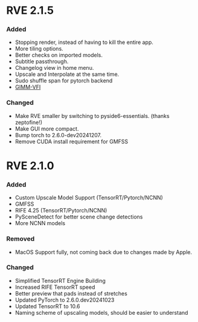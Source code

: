 
# RVE 2.1.5
### Added
 - Stopping render, instead of having to kill the entire app.
 - More tiling options.
 - Better checks on imported models.
 - Subtitle passthrough.
 - Changelog view in home menu.
 - Upscale and Interpolate at the same time.
 - Sudo shuffle span for pytorch backend
 - [GIMM-VFI](https://github.com/GSeanCDAT/GIMM-VFI)
### Changed
 - Make RVE smaller by switching to pyside6-essentials. (thanks zeptofine!) 
 - Make GUI more compact.
 - Bump torch to 2.6.0-dev20241207.
 - Remove CUDA install requirement for GMFSS
# RVE 2.1.0
### Added
 - Custom Upscale Model Support (TensorRT/Pytorch/NCNN)
 - GMFSS
 - RIFE 4.25 (TensorRT/Pytorch/NCNN)
 - PySceneDetect for better scene change detections
 - More NCNN models
### Removed
 - MacOS Support fully, not coming back due to changes made by Apple.
### Changed
 - Simplified TensorRT Engine Building
 - Increased RIFE TensorRT speed
 - Better preview that pads instead of stretches
 - Updated PyTorch to 2.6.0.dev20241023
 - Updated TensorRT to 10.6
 - Naming scheme of upscaling models, should be easier to understand


